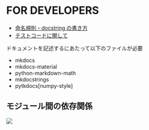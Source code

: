 # FOR DEVELOPERS

- [命名規則・docstring の書き方](under_construction.md)
- [テストコードに関して](under_construction.md)

ドキュメントを記述するにあたって以下のファイルが必要
- mkdocs
- mkdocs-material
- python-markdown-math
- mkdocstrings
- pytkdocs[numpy-style]

## モジュール間の依存関係

![](relation.drawio)